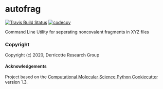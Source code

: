 autofrag
==============================
[//]: # (Badges)
[![Travis Build Status](https://travis-ci.com/REPLACE_WITH_OWNER_ACCOUNT/autofrag.svg?branch=master)](https://travis-ci.com/REPLACE_WITH_OWNER_ACCOUNT/autofrag)
[![codecov](https://codecov.io/gh/REPLACE_WITH_OWNER_ACCOUNT/autofrag/branch/master/graph/badge.svg)](https://codecov.io/gh/REPLACE_WITH_OWNER_ACCOUNT/autofrag/branch/master)


Command Line Utility for seperating noncovalent fragments in XYZ files

### Copyright

Copyright (c) 2020, Derricotte Research Group


#### Acknowledgements
 
Project based on the 
[Computational Molecular Science Python Cookiecutter](https://github.com/molssi/cookiecutter-cms) version 1.3.
